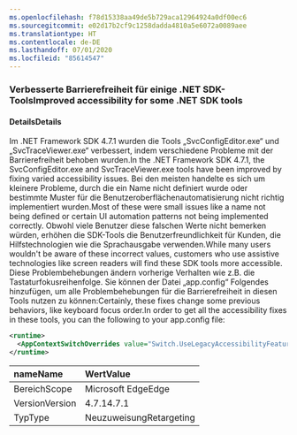 ```yaml
---
ms.openlocfilehash: f78d15338aa49de5b729aca12964924a0df00ec6
ms.sourcegitcommit: e02d17b2cf9c1258dadda4810a5e6072a0089aee
ms.translationtype: HT
ms.contentlocale: de-DE
ms.lasthandoff: 07/01/2020
ms.locfileid: "85614547"
---
```

### <a name="improved-accessibility-for-some-net-sdk-tools"></a><span data-ttu-id="6a441-101">Verbesserte Barrierefreiheit für einige .NET SDK-Tools</span><span class="sxs-lookup"><span data-stu-id="6a441-101">Improved accessibility for some .NET SDK tools</span></span>

#### <a name="details"></a><span data-ttu-id="6a441-102">Details</span><span class="sxs-lookup"><span data-stu-id="6a441-102">Details</span></span>

<span data-ttu-id="6a441-103">Im .NET Framework SDK 4.7.1 wurden die Tools „SvcConfigEditor.exe“ und „SvcTraceViewer.exe“ verbessert, indem verschiedene Probleme mit der Barrierefreiheit behoben wurden.</span><span class="sxs-lookup"><span data-stu-id="6a441-103">In the .NET Framework SDK 4.7.1, the SvcConfigEditor.exe and SvcTraceViewer.exe tools have been improved by fixing varied accessibility issues.</span></span> <span data-ttu-id="6a441-104">Bei den meisten handelte es sich um kleinere Probleme, durch die ein Name nicht definiert wurde oder bestimmte Muster für die Benutzeroberflächenautomatisierung nicht richtig implementiert wurden.</span><span class="sxs-lookup"><span data-stu-id="6a441-104">Most of these were small issues like a name not being defined or certain UI automation patterns not being implemented correctly.</span></span> <span data-ttu-id="6a441-105">Obwohl viele Benutzer diese falschen Werte nicht bemerken würden, erhöhen die SDK-Tools die Benutzerfreundlichkeit für Kunden, die Hilfstechnologien wie die Sprachausgabe verwenden.</span><span class="sxs-lookup"><span data-stu-id="6a441-105">While many users wouldn't be aware of these incorrect values, customers who use assistive technologies like screen readers will find these SDK tools more accessible.</span></span> <span data-ttu-id="6a441-106">Diese Problembehebungen ändern vorherige Verhalten wie z.B. die Tastaturfokusreihenfolge. Sie können der Datei „app.config“ Folgendes hinzufügen, um alle Problembehebungen für die Barrierefreiheit in diesen Tools nutzen zu können:</span><span class="sxs-lookup"><span data-stu-id="6a441-106">Certainly, these fixes change some previous behaviors, like keyboard focus order.In order to get all the accessibility fixes in these tools, you can the following to your app.config file:</span></span>

```xml
<runtime>
  <AppContextSwitchOverrides value="Switch.UseLegacyAccessibilityFeatures=false"/>
</runtime>
```

| <span data-ttu-id="6a441-107">name</span><span class="sxs-lookup"><span data-stu-id="6a441-107">Name</span></span>    | <span data-ttu-id="6a441-108">Wert</span><span class="sxs-lookup"><span data-stu-id="6a441-108">Value</span></span>       |
|:--------|:------------|
| <span data-ttu-id="6a441-109">Bereich</span><span class="sxs-lookup"><span data-stu-id="6a441-109">Scope</span></span>   | <span data-ttu-id="6a441-110">Microsoft Edge</span><span class="sxs-lookup"><span data-stu-id="6a441-110">Edge</span></span>        |
| <span data-ttu-id="6a441-111">Version</span><span class="sxs-lookup"><span data-stu-id="6a441-111">Version</span></span> | <span data-ttu-id="6a441-112">4.7.1</span><span class="sxs-lookup"><span data-stu-id="6a441-112">4.7.1</span></span>       |
| <span data-ttu-id="6a441-113">Typ</span><span class="sxs-lookup"><span data-stu-id="6a441-113">Type</span></span>    | <span data-ttu-id="6a441-114">Neuzuweisung</span><span class="sxs-lookup"><span data-stu-id="6a441-114">Retargeting</span></span> |
